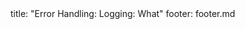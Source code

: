 <frontmatter>
title: "Error Handling: Logging: What"
footer: footer.md
</frontmatter>

<include src="navbar.md" boilerplate />

<include src="unit-inPage-asFlat.md" boilerplate />